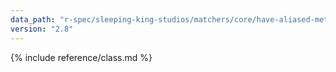 ```yaml
---
data_path: "r-spec/sleeping-king-studios/matchers/core/have-aliased-method-matcher"
version: "2.8"
---
```


{% include reference/class.md %}
